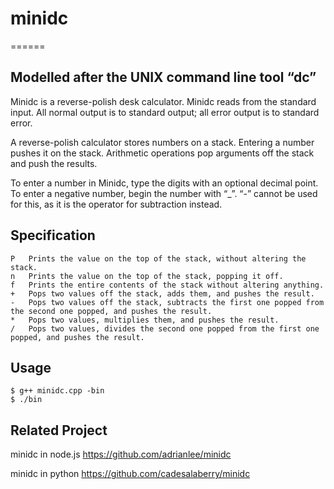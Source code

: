 # minidc
======

## Modelled after the UNIX command line tool “dc”

Minidc is a reverse-polish desk calculator.   Minidc reads from the standard input.  All normal output is to standard output; all error output is to standard error.

A reverse-polish calculator stores numbers on a stack.  Entering a number pushes it on the stack. Arithmetic operations pop arguments off the stack and push the results.

To enter a number in Minidc, type the digits with an optional decimal point. To enter a negative number, begin the number with “_”.  “-” cannot be used for this, as it is the operator for subtraction instead.

## Specification
```
P 	Prints the value on the top of the stack, without altering the stack.
n 	Prints the value on the top of the stack, popping it off.
f 	Prints the entire contents of the stack without altering anything.
+ 	Pops two values off the stack, adds them, and pushes the result.
-  	Pops two values off the stack, subtracts the first one popped from the second one popped, and pushes the result.
* 	Pops two values, multiplies them, and pushes the result.
/ 	Pops two values, divides the second one popped from the first one popped, and pushes the result.
```
## Usage
```
$ g++ minidc.cpp -bin
$ ./bin
```
## Related Project
minidc in node.js  https://github.com/adrianlee/minidc

minidc in python  https://github.com/cadesalaberry/minidc
